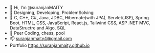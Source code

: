 - 👋 Hi, I’m @suranjanMAITY
- 👀 Designing, Developing, ProblemSolving
- 🌱 C, C++, C#, Java, JDBC, Hibernate(with JPA), Servlet(JSP), Spring Boot, HTML, CSS, JavaScript, React.js, Tailwind CSS, ASP .NET MVC, DataStructre and Algo, SQL
- 💞️ Peer Coding, chess, pool
- 📫 suranjanmaity4@gmail.com
- Portfolio https://suranjanmaity.github.io

<!---
suranjanmaity/suranjanmaity is a ✨ special ✨ repository because its `README.md` (this file) appears on your GitHub profile.
You can click the Preview link to take a look at your changes.
--->
